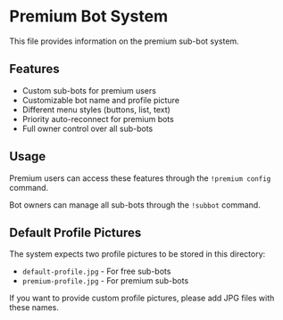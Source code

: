 # Premium Bot System

This file provides information on the premium sub-bot system.

## Features

- Custom sub-bots for premium users
- Customizable bot name and profile picture
- Different menu styles (buttons, list, text)
- Priority auto-reconnect for premium bots
- Full owner control over all sub-bots

## Usage

Premium users can access these features through the `!premium config` command.

Bot owners can manage all sub-bots through the `!subbot` command.

## Default Profile Pictures

The system expects two profile pictures to be stored in this directory:

- `default-profile.jpg` - For free sub-bots
- `premium-profile.jpg` - For premium sub-bots

If you want to provide custom profile pictures, please add JPG files with these names.